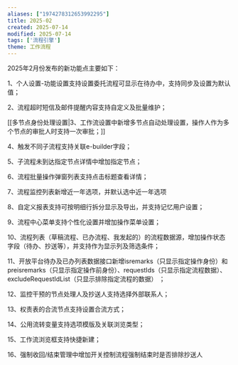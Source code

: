 ```yaml
---
aliases: ["1974278312653992295"]
title: 2025-02
created: 2025-07-14
modified: 2025-07-14
tags: ['流程引擎']
theme: 工作流程
---
```


2025年2月份发布的新功能点主要如下：

1、个人设置-功能设置支持设置委托流程可显示在待办中，支持同步及设置为默认值；

2、流程超时短信及邮件提醒内容支持自定义及批量维护；

[[多节点身份处理设置|3、工作流设置中新增多节点自动处理设置，操作人作为多个节点的审批人时支持一次审批；]]

4、触发不同子流程支持关联e-builder字段；

5、子流程未到达指定节点详情中增加指定节点；

6、流程批量操作弹窗列表支持点击标题查看详情；

7、流程监控列表新增近一年选项，并默认选中近一年选项

8、自定义报表支持可按明细行拆分显示及导出，并支持记忆用户设置；

9、流程中心菜单支持个性化设置并增加操作菜单设置；

10、流程列表（草稿流程、已办流程、我发起的）的流程数据源，增加操作状态字段（待办、抄送等），并支持作为显示列及筛选条件；

11、开放平台待办及已办列表数据接口新增isremarks（只显示指定操作身份）和preisremarks（只显示指定操作前身份）、requestIds（只显示指定流程数据）、excludeRequestIdList（只显示排除指定流程的数据） ；

12、监控干预的节点处理人及抄送人支持选择外部联系人；

13、权责表的合流节点支持设置合流方式；

14、公用流转变量支持选项模版及关联浏览类型；

15、工作流浏览框支持快捷新建；

16、强制收回/结束管理中增加开关控制流程强制结束时是否排除抄送人